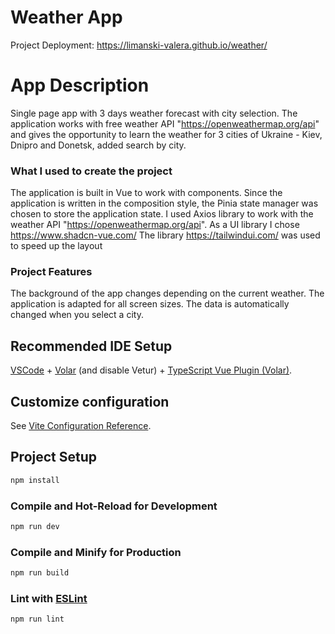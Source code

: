 # Weather App

Project Deployment: https://limanski-valera.github.io/weather/

# App Description

Single page app with 3 days weather forecast with city selection. The application works with free weather API "https://openweathermap.org/api" and gives the opportunity to learn the weather for 3 cities of Ukraine - Kiev, Dnipro and Donetsk, added search by city.

### What I used to create the project

The application is built in Vue to work with components. 
Since the application is written in the composition style, the Pinia state manager was chosen to store the application state.
I used Axios library to work with the weather API "https://openweathermap.org/api".
As a UI library I chose https://www.shadcn-vue.com/
The library https://tailwindui.com/ was used to speed up the layout

### Project Features

The background of the app changes depending on the current weather. 
The application is adapted for all screen sizes.
The data is automatically changed when you select a city.

## Recommended IDE Setup

[VSCode](https://code.visualstudio.com/) + [Volar](https://marketplace.visualstudio.com/items?itemName=Vue.volar) (and disable Vetur) + [TypeScript Vue Plugin (Volar)](https://marketplace.visualstudio.com/items?itemName=Vue.vscode-typescript-vue-plugin).

## Customize configuration

See [Vite Configuration Reference](https://vitejs.dev/config/).

## Project Setup

```sh
npm install
```

### Compile and Hot-Reload for Development

```sh
npm run dev
```

### Compile and Minify for Production

```sh
npm run build
```

### Lint with [ESLint](https://eslint.org/)

```sh
npm run lint
```
